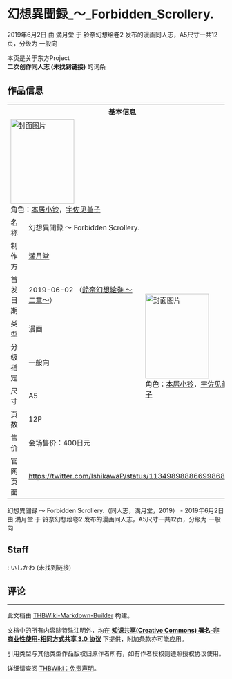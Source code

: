 # 幻想異聞録_～_Forbidden_Scrollery.

<!-- source html: G:\repos\THBWiki-Markdown-Builder\THBWikiMarkdown\Temp\main\3\31\ns0%3A%E5%B9%BB%E6%83%B3%E7%95%B0%E8%81%9E%E9%8C%B2_%EF%BD%9E_Forbidden_Scrollery%2E.html -->

2019年6月2日 由 満月堂 于 铃奈幻想绘卷2 发布的漫画同人志，A5尺寸一共12页，分级为 一般向

本页是关于东方Project  
 **二次创作同人志 (未找到链接)** 的词条

## 作品信息

<table><tbody><tr><th colspan="3">基本信息</th></tr><tr><td class="cover-artwork-mobile" colspan="2"><a href="./文件-幻想異聞録_～_Forbidden_Scrollery.封面.jpg.md" class="image" title="封面图片"><img alt="封面图片" src="https://upload.thwiki.cc/thumb/6/6d/%E5%B9%BB%E6%83%B3%E7%95%B0%E8%81%9E%E9%8C%B2_%EF%BD%9E_Forbidden_Scrollery.%E5%B0%81%E9%9D%A2.jpg/147px-%E5%B9%BB%E6%83%B3%E7%95%B0%E8%81%9E%E9%8C%B2_%EF%BD%9E_Forbidden_Scrollery.%E5%B0%81%E9%9D%A2.jpg" decoding="async" loading="lazy" width="147" height="196" srcset="https://upload.thwiki.cc/thumb/6/6d/%E5%B9%BB%E6%83%B3%E7%95%B0%E8%81%9E%E9%8C%B2_%EF%BD%9E_Forbidden_Scrollery.%E5%B0%81%E9%9D%A2.jpg/220px-%E5%B9%BB%E6%83%B3%E7%95%B0%E8%81%9E%E9%8C%B2_%EF%BD%9E_Forbidden_Scrollery.%E5%B0%81%E9%9D%A2.jpg 1.5x, https://upload.thwiki.cc/thumb/6/6d/%E5%B9%BB%E6%83%B3%E7%95%B0%E8%81%9E%E9%8C%B2_%EF%BD%9E_Forbidden_Scrollery.%E5%B0%81%E9%9D%A2.jpg/294px-%E5%B9%BB%E6%83%B3%E7%95%B0%E8%81%9E%E9%8C%B2_%EF%BD%9E_Forbidden_Scrollery.%E5%B0%81%E9%9D%A2.jpg 2x" data-file-width="1536" data-file-height="2048"></a><div class="cover-char">角色：<a href="./本居小铃.md" title="本居小铃">本居小铃</a>，<a href="./宇佐见堇子.md" title="宇佐见堇子">宇佐见堇子</a></div></td>
</tr><tr><td class="label">名称</td><td colspan="2"> 幻想異聞録 ～ Forbidden Scrollery. </td></tr><tr><td class="label">制作方</td><td><a href="./満月堂.md" title="満月堂">満月堂</a></td><td class="cover-artwork" rowspan="7" style="min-width:196px;"><a href="./文件-幻想異聞録_～_Forbidden_Scrollery.封面.jpg.md" class="image" title="封面图片"><img alt="封面图片" src="https://upload.thwiki.cc/thumb/6/6d/%E5%B9%BB%E6%83%B3%E7%95%B0%E8%81%9E%E9%8C%B2_%EF%BD%9E_Forbidden_Scrollery.%E5%B0%81%E9%9D%A2.jpg/147px-%E5%B9%BB%E6%83%B3%E7%95%B0%E8%81%9E%E9%8C%B2_%EF%BD%9E_Forbidden_Scrollery.%E5%B0%81%E9%9D%A2.jpg" decoding="async" loading="lazy" width="147" height="196" srcset="https://upload.thwiki.cc/thumb/6/6d/%E5%B9%BB%E6%83%B3%E7%95%B0%E8%81%9E%E9%8C%B2_%EF%BD%9E_Forbidden_Scrollery.%E5%B0%81%E9%9D%A2.jpg/220px-%E5%B9%BB%E6%83%B3%E7%95%B0%E8%81%9E%E9%8C%B2_%EF%BD%9E_Forbidden_Scrollery.%E5%B0%81%E9%9D%A2.jpg 1.5x, https://upload.thwiki.cc/thumb/6/6d/%E5%B9%BB%E6%83%B3%E7%95%B0%E8%81%9E%E9%8C%B2_%EF%BD%9E_Forbidden_Scrollery.%E5%B0%81%E9%9D%A2.jpg/294px-%E5%B9%BB%E6%83%B3%E7%95%B0%E8%81%9E%E9%8C%B2_%EF%BD%9E_Forbidden_Scrollery.%E5%B0%81%E9%9D%A2.jpg 2x" data-file-width="1536" data-file-height="2048"></a><div class="cover-char">角色：<a href="./本居小铃.md" title="本居小铃">本居小铃</a>，<a href="./宇佐见堇子.md" title="宇佐见堇子">宇佐见堇子</a></div></td>
</tr><tr><td class="label">首发日期</td><td>2019-06-02&#160;（<a href="/展会作品列表?e=%E9%93%83%E5%A5%88%E5%B9%BB%E6%83%B3%E7%BB%98%E5%8D%B7%232">鈴奈幻想絵巻 ～二章～</a>）</td></tr><tr><td class="label">类型</td><td>漫画</td></tr><tr><td class="label">分级指定</td><td>一般向</td></tr><tr><td class="label">尺寸</td><td>A5</td></tr><tr><td class="label">页数</td><td>12P</td></tr><tr><td class="label">售价</td><td>会场售价：400日元</td></tr>
<tr><td class="label">官网页面</td><td colspan="2"><a rel="nofollow" class="external free" href="https://twitter.com/IshikawaP/status/1134989888669986817">https://twitter.com/IshikawaP/status/1134989888669986817</a></td></tr></tbody></table>

幻想異聞録 ～ Forbidden Scrollery.（同人志，満月堂，2019） - 2019年6月2日 由 満月堂 于 铃奈幻想绘卷2 发布的漫画同人志，A5尺寸一共12页，分级为 一般向

## Staff
: いしかわ (未找到链接)


## 评论




---

此文档由 [THBWiki-Markdown-Builder](https://github.com/Delsin-Yu/THBWiki-Markdown-Builder) 构建。

文档中的所有内容除特殊注明外，均在 [**知识共享(Creative Commons) 署名-非商业性使用-相同方式共享 3.0 协议**](https://creativecommons.org/licenses/by-sa/3.0/deed.zh-hans) 下提供，附加条款亦可能应用。

引用类型与其他类型作品版权归原作者所有，如有作者授权则遵照授权协议使用。

详细请查阅 [THBWiki：免责声明](https://thbwiki.cc/THBWiki:%E5%85%8D%E8%B4%A3%E5%A3%B0%E6%98%8E)。


